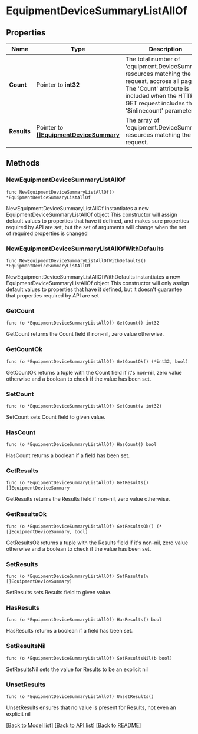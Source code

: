 # EquipmentDeviceSummaryListAllOf

## Properties

Name | Type | Description | Notes
------------ | ------------- | ------------- | -------------
**Count** | Pointer to **int32** | The total number of &#39;equipment.DeviceSummary&#39; resources matching the request, accross all pages. The &#39;Count&#39; attribute is included when the HTTP GET request includes the &#39;$inlinecount&#39; parameter. | [optional] 
**Results** | Pointer to [**[]EquipmentDeviceSummary**](equipment.DeviceSummary.md) | The array of &#39;equipment.DeviceSummary&#39; resources matching the request. | [optional] 

## Methods

### NewEquipmentDeviceSummaryListAllOf

`func NewEquipmentDeviceSummaryListAllOf() *EquipmentDeviceSummaryListAllOf`

NewEquipmentDeviceSummaryListAllOf instantiates a new EquipmentDeviceSummaryListAllOf object
This constructor will assign default values to properties that have it defined,
and makes sure properties required by API are set, but the set of arguments
will change when the set of required properties is changed

### NewEquipmentDeviceSummaryListAllOfWithDefaults

`func NewEquipmentDeviceSummaryListAllOfWithDefaults() *EquipmentDeviceSummaryListAllOf`

NewEquipmentDeviceSummaryListAllOfWithDefaults instantiates a new EquipmentDeviceSummaryListAllOf object
This constructor will only assign default values to properties that have it defined,
but it doesn't guarantee that properties required by API are set

### GetCount

`func (o *EquipmentDeviceSummaryListAllOf) GetCount() int32`

GetCount returns the Count field if non-nil, zero value otherwise.

### GetCountOk

`func (o *EquipmentDeviceSummaryListAllOf) GetCountOk() (*int32, bool)`

GetCountOk returns a tuple with the Count field if it's non-nil, zero value otherwise
and a boolean to check if the value has been set.

### SetCount

`func (o *EquipmentDeviceSummaryListAllOf) SetCount(v int32)`

SetCount sets Count field to given value.

### HasCount

`func (o *EquipmentDeviceSummaryListAllOf) HasCount() bool`

HasCount returns a boolean if a field has been set.

### GetResults

`func (o *EquipmentDeviceSummaryListAllOf) GetResults() []EquipmentDeviceSummary`

GetResults returns the Results field if non-nil, zero value otherwise.

### GetResultsOk

`func (o *EquipmentDeviceSummaryListAllOf) GetResultsOk() (*[]EquipmentDeviceSummary, bool)`

GetResultsOk returns a tuple with the Results field if it's non-nil, zero value otherwise
and a boolean to check if the value has been set.

### SetResults

`func (o *EquipmentDeviceSummaryListAllOf) SetResults(v []EquipmentDeviceSummary)`

SetResults sets Results field to given value.

### HasResults

`func (o *EquipmentDeviceSummaryListAllOf) HasResults() bool`

HasResults returns a boolean if a field has been set.

### SetResultsNil

`func (o *EquipmentDeviceSummaryListAllOf) SetResultsNil(b bool)`

 SetResultsNil sets the value for Results to be an explicit nil

### UnsetResults
`func (o *EquipmentDeviceSummaryListAllOf) UnsetResults()`

UnsetResults ensures that no value is present for Results, not even an explicit nil

[[Back to Model list]](../README.md#documentation-for-models) [[Back to API list]](../README.md#documentation-for-api-endpoints) [[Back to README]](../README.md)


